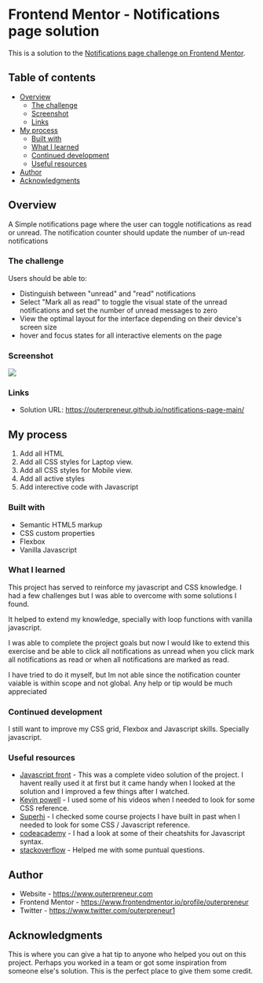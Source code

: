 # Frontend Mentor - Notifications page solution

This is a solution to the [Notifications page challenge on Frontend Mentor](https://www.frontendmentor.io/challenges/notifications-page-DqK5QAmKbC). 

## Table of contents

- [Overview](#overview)
  - [The challenge](#the-challenge)
  - [Screenshot](#screenshot)
  - [Links](#links)
- [My process](#my-process)
  - [Built with](#built-with)
  - [What I learned](#what-i-learned)
  - [Continued development](#continued-development)
  - [Useful resources](#useful-resources)
- [Author](#author)
- [Acknowledgments](#acknowledgments)

## Overview
A Simple notifications page where the user can toggle notifications as read or unread. The notification counter should update the number of un-read notifications
### The challenge

Users should be able to:

- Distinguish between "unread" and "read" notifications
- Select "Mark all as read" to toggle the visual state of the unread notifications and set the number of unread messages to zero
- View the optimal layout for the interface depending on their device's screen size
- hover and focus states for all interactive elements on the page

### Screenshot

![](./screenshot.jpg)


### Links

- Solution URL: https://outerpreneur.github.io/notifications-page-main/

## My process

1. Add all HTML
2. Add all CSS styles for Laptop view.
3. Add all CSS styles for Mobile view.
4. Add all active styles
5. Add interective code with Javascript
### Built with

- Semantic HTML5 markup
- CSS custom properties
- Flexbox
- Vanilla Javascript

### What I learned

This project has served to reinforce my javascript and CSS knowledge. I had a few challenges but I was able to overcome with some solutions I found.

It helped to extend my knowledge, specially with loop functions with vanilla javascript.

I was able to complete the project goals but now I would like to extend this exercise and be able to click all notifications as unread when you click mark all notifications as read or when all notifications are marked as read. 

I have tried to do it myself, but Im not able since the notification counter vaiable is within scope and not global. Any help or tip would be much appreciated


### Continued development

I still want to improve my CSS grid, Flexbox and Javascript skills. Specially javascript.


### Useful resources

- [Javascript front](https://www.youtube.com/watch?v=qs_VhlPq5Ik) - This was a complete video solution of the project. I havent really used it at first but it came handy when I looked at the solution and I improved a few things after I watched.
- [Kevin powell](https://www.youtube.com/@KevinPowell) - I used some of his videos when I needed to look for some CSS reference.
- [Superhi](https://www.superhi.com) - I checked some course projects I have built in past when I needed to look for some CSS / Javascript reference.
- [codeacademy](https://www.codeacademy.com) - I had a look at some of their cheatshits for Javascript syntax.
- [stackoverflow](https://www.stackoverflow.com) - Helped me with some puntual questions.



## Author

- Website - https://www.outerpreneur.com
- Frontend Mentor - https://www.frontendmentor.io/profile/outerpreneur
- Twitter - https://www.twitter.com/outerpreneur1


## Acknowledgments

This is where you can give a hat tip to anyone who helped you out on this project. Perhaps you worked in a team or got some inspiration from someone else's solution. This is the perfect place to give them some credit.

